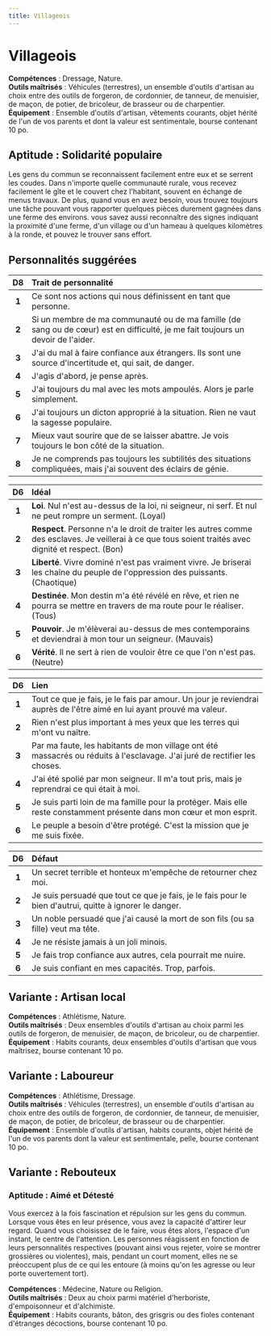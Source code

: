 ```yaml
---
title: Villageois
---
```

# Villageois
**Compétences** : Dressage, Nature.  
**Outils maîtrisés** : Véhicules (terrestres), un ensemble d'outils d'artisan au choix entre des outils de forgeron, de cordonnier, de tanneur, de menuisier, de maçon, de potier, de bricoleur, de brasseur ou de charpentier.  
**Équipement** : Ensemble d'outils d'artisan, vêtements courants, objet hérité de l'un de vos parents et dont la valeur est sentimentale, bourse contenant 10 po.

## Aptitude : Solidarité populaire
Les gens du commun se reconnaissent facilement entre eux et se serrent les coudes. Dans n'importe quelle communauté rurale, vous recevez facilement le gîte et le couvert chez l'habitant, souvent en échange de menus travaux. De plus, quand vous en avez besoin, vous trouvez toujours une tâche pouvant vous rapporter quelques pièces durement gagnées dans une ferme des environs. vous savez aussi reconnaître des signes indiquant la proximité d'une ferme, d'un village ou d'un hameau à quelques kilomètres à la ronde, et pouvez le trouver sans effort.

## Personnalités suggérées

| D8 | Trait de personnalité |
|:-:|:-|
| **1** | Ce sont nos actions qui nous définissent en tant que personne. |
| **2** | Si un membre de ma communauté ou de ma famille (de sang ou de cœur) est en difficulté, je me fait toujours un devoir de l'aider. |
| **3** | J'ai du mal à faire confiance aux étrangers. Ils sont une source d'incertitude et, qui sait, de danger. |
| **4** | J'agis d'abord, je pense après. |
| **5** | J'ai toujours du mal avec les mots ampoulés. Alors je parle simplement. |
| **6** | J'ai toujours un dicton approprié à la situation. Rien ne vaut la sagesse populaire. |
| **7** | Mieux vaut sourire que de se laisser abattre. Je vois toujours le bon côté de la situation. |
| **8** | Je ne comprends pas toujours les subtilités des situations compliquées, mais j'ai souvent des éclairs de génie. |


|D6|Idéal|
|:-:|:-|
|**1**|**Loi**. Nul n'est au-dessus de la loi, ni seigneur, ni serf. Et nul ne peut rompre un serment. (Loyal)|
|**2**|**Respect**. Personne n'a le droit de traiter les autres comme des esclaves. Je veillerai à ce que tous soient traités avec dignité et respect. (Bon)|
|**3**|**Liberté**. Vivre dominé n'est pas vraiment vivre. Je briserai les chaîne du peuple de l'oppression des puissants. (Chaotique)|
|**4**|**Destinée**. Mon destin m'a été révélé en rêve, et rien ne pourra se mettre en travers de ma route pour le réaliser. (Tous)|
|**5**|**Pouvoir**. Je m'élèverai au-dessus de mes contemporains et deviendrai à mon tour un seigneur. (Mauvais)|
|**6**|**Vérité**. Il ne sert à rien de vouloir être ce que l'on n'est pas. (Neutre)|


|D6|Lien|
|:-:|:-|
|**1**|Tout ce que je fais, je le fais par amour. Un jour je reviendrai auprès de l'être aimé en lui ayant prouvé ma valeur.|
|**2**|Rien n'est plus important à mes yeux que les terres qui m'ont vu naître.|
|**3**|Par ma faute, les habitants de mon village ont été massacrés ou réduits à l'esclavage. J'ai juré de rectifier les choses.|
|**4**|J'ai été spolié par mon seigneur. Il m'a tout pris, mais je reprendrai ce qui était à moi.|
|**5**|Je suis parti loin de ma famille pour la protéger. Mais elle reste constamment présente dans mon cœur et mon esprit.|
|**6**|Le peuple a besoin d'être protégé. C'est la mission que je me suis fixée.|


|D6|Défaut|
|:-:|:-|
|**1**|Un secret terrible et honteux m'empêche de retourner chez moi.|
|**2**|Je suis persuadé que tout ce que je fais, je le fais pour le bien d'autrui, quitte à ignorer le danger.|
|**3**|Un noble persuadé que j'ai causé la mort de son fils (ou sa fille) veut ma tête.|
|**4**|Je ne résiste jamais à un joli minois.|
|**5**|Je fais trop confiance aux autres, cela pourrait me nuire.|
|**6**|Je suis confiant en mes capacités. Trop, parfois.|

## Variante : Artisan local

**Compétences** : Athlétisme, Nature.  
**Outils maîtrisés** : Deux ensembles d'outils d'artisan au choix parmi les outils de forgeron, de menuisier, de maçon, de bricoleur, ou de charpentier.  
**Équipement** : Habits courants, deux ensembles d'outils d'artisan que vous maîtrisez, bourse contenant 10 po.

## Variante : Laboureur

**Compétences** : Athlétisme, Dressage.  
**Outils maîtrisés** : Véhicules (terrestres), un ensemble d'outils d'artisan au choix entre des outils de forgeron, de cordonnier, de tanneur, de menuisier, de maçon, de potier, de bricoleur, de brasseur ou de charpentier.  
**Équipement** : Ensemble d'outils d'artisan, habits courants, objet hérité de l'un de vos parents dont la valeur est sentimentale, pelle, bourse contenant 10 po.

## Variante : Rebouteux

### Aptitude : Aimé et Détesté
Vous exercez à la fois fascination et répulsion sur les gens du commun. Lorsque vous êtes en leur présence, vous avez la capacité d'attirer leur regard. Quand vous choisissez de le faire, vous êtes alors, l'espace d'un instant, le centre de l'attention. Les personnes réagissent en fonction de leurs personnalités respectives (pouvant ainsi vous rejeter, voire se montrer grossières ou violentes), mais, pendant un court moment, elles ne se préoccupent plus de ce qui les entoure (à moins qu'on les agresse ou leur porte ouvertement tort).

**Compétences** : Médecine, Nature ou Religion.  
**Outils maîtrisés** : Deux au choix parmi matériel d'herboriste, d'empoisonneur et d'alchimiste.  
**Équipement** : Habits courants, bâton, des grisgris ou des fioles contenant d'étranges décoctions, bourse contenant 10 po.
